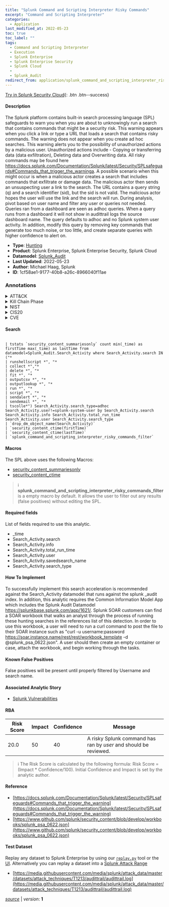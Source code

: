 ```yaml
---
title: "Splunk Command and Scripting Interpreter Risky Commands"
excerpt: "Command and Scripting Interpreter"
categories:
  - Application
last_modified_at: 2022-05-23
toc: true
toc_label: ""
tags:
  - Command and Scripting Interpreter
  - Execution
  - Splunk Enterprise
  - Splunk Enterprise Security
  - Splunk Cloud
  - 
  - Splunk_Audit
redirect_from: application/splunk_command_and_scripting_interpreter_risky_commands/
---
```




[Try in Splunk Security Cloud](https://www.splunk.com/en_us/cyber-security.html){: .btn .btn--success}

#### Description

The Splunk platform contains built-in search processing language (SPL) safeguards to warn you when you are about to unknowingly run a search that contains commands that might be a security risk. This warning appears when you click a link or type a URL that loads a search that contains risky commands. The warning does not appear when you create ad hoc searches. This warning alerts you to the possibility of unauthorized actions by a malicious user. Unauthorized actions include - Copying or transferring data (data exfiltration), Deleting data and Overwriting data. All risky commands may be found here https://docs.splunk.com/Documentation/Splunk/latest/Security/SPLsafeguards#Commands_that_trigger_the_warninga. A possible scenario when this might occur is when a malicious actor creates a search that includes commands that exfiltrate or damage data. The malicious actor then sends an unsuspecting user a link to the search. The URL contains a query string (q) and a search identifier (sid), but the sid is not valid. The malicious actor hopes the user will use the link and the search will run. During analysis, pivot based on user name and filter any user or queries not needed. Queries ran from a dashboard are seen as adhoc queries. When a query runs from a dashboard it will not show in audittrail logs the source dashboard name. The query defaults to adhoc and no Splunk system user activity. In addition, modify this query by removing key commands that generate too much noise, or too little, and create separate queries with higher confidence to alert on.

- **Type**: [Hunting](https://github.com/splunk/security_content/wiki/Detection-Analytic-Types)
- **Product**: Splunk Enterprise, Splunk Enterprise Security, Splunk Cloud
- **Datamodel**: [Splunk_Audit](https://docs.splunk.com/Documentation/CIM/latest/User/SplunkAudit)
- **Last Updated**: 2022-05-23
- **Author**: Michael Haag, Splunk
- **ID**: 1cf58ae1-9177-40b8-a26c-8966040f11ae

### Annotations
<details>
  <summary>ATT&CK</summary>

<div markdown="1">

#### [ATT&CK](https://attack.mitre.org/)

| ID          | Technique   | Tactic         |
| ----------- | ----------- |--------------- |
| [T1059](https://attack.mitre.org/techniques/T1059/) | Command and Scripting Interpreter | Execution |

</div>
</details>


<details>
  <summary>Kill Chain Phase</summary>

<div markdown="1">

* Actions on Objectives


</div>
</details>


<details>
  <summary>NIST</summary>

<div markdown="1">

* DE.CM



</div>
</details>

<details>
  <summary>CIS20</summary>

<div markdown="1">

* CIS 3
* CIS 5
* CIS 16



</div>
</details>

<details>
  <summary>CVE</summary>

<div markdown="1">

| ID          | Summary | [CVSS](https://nvd.nist.gov/vuln-metrics/cvss) |
| ----------- | ----------- | -------------- |
| [](https://nvd.nist.gov/vuln/detail/) |  |  |



</div>
</details>


#### Search

```

| tstats `security_content_summariesonly` count min(_time) as firstTime max(_time) as lastTime from datamodel=Splunk_Audit.Search_Activity where Search_Activity.search IN ("*
| runshellscript *", "*
| collect *","*
| delete *", "*
| fit *", "*
| outputcsv *", "*
| outputlookup *", "*
| run *", "*
| script *", "*
| sendalert *", "*
| sendemail *", "*
| tscolle*") Search_Activity.search_type=adhoc Search_Activity.user!=splunk-system-user by Search_Activity.search Search_Activity.info Search_Activity.total_run_time Search_Activity.user Search_Activity.search_type 
| `drop_dm_object_name(Search_Activity)` 
| `security_content_ctime(firstTime)` 
| `security_content_ctime(lastTime)` 
| `splunk_command_and_scripting_interpreter_risky_commands_filter`
```

#### Macros
The SPL above uses the following Macros:
* [security_content_summariesonly](https://github.com/splunk/security_content/blob/develop/macros/security_content_summariesonly.yml)
* [security_content_ctime](https://github.com/splunk/security_content/blob/develop/macros/security_content_ctime.yml)

> :information_source:
> **splunk_command_and_scripting_interpreter_risky_commands_filter** is a empty macro by default. It allows the user to filter out any results (false positives) without editing the SPL.



#### Required fields
List of fields required to use this analytic.
* _time
* Search_Activity.search
* Search_Activity.info
* Search_Activity.total_run_time
* Search_Activity.user
* Search_Activity.savedsearch_name
* Search_Activity.search_type



#### How To Implement
To successfully implement this search acceleration is recommended against the Search_Activity datamodel that runs against the splunk _audit index.  In addition, this analytic requires the Common Information Model App which includes the Splunk Audit Datamodel https://splunkbase.splunk.com/app/1621/. Splunk SOAR customers can find a SOAR workbook that walks an analyst through the process of running these hunting searches in the references list of this detection. In order to use this workbook, a user will need to run a curl command to post the file to their SOAR instance such as &#34;curl -u username:password https://soar.instance.name/rest/rest/workbook_template -d @splunk_psa_0622.json&#34;. A user should then create an empty container or case, attach the workbook, and begin working through the tasks.
#### Known False Positives
False positives will be present until properly filtered by Username and search name.

#### Associated Analytic Story
* [Splunk Vulnerabilities](/stories/splunk_vulnerabilities)




#### RBA

| Risk Score  | Impact      | Confidence   | Message      |
| ----------- | ----------- |--------------|--------------|
| 20.0 | 50 | 40 | A risky Splunk command has ran by $user$ and should be reviewed. |


> :information_source:
> The Risk Score is calculated by the following formula: Risk Score = (Impact * Confidence/100). Initial Confidence and Impact is set by the analytic author.


#### Reference

* [https://docs.splunk.com/Documentation/Splunk/latest/Security/SPLsafeguards#Commands_that_trigger_the_warning](https://docs.splunk.com/Documentation/Splunk/latest/Security/SPLsafeguards#Commands_that_trigger_the_warning)
* [https://www.github.com/splunk/security_content/blob/develop/workbooks/splunk_psa_0622.json](https://www.github.com/splunk/security_content/blob/develop/workbooks/splunk_psa_0622.json)



#### Test Dataset
Replay any dataset to Splunk Enterprise by using our [`replay.py`](https://github.com/splunk/attack_data#using-replaypy) tool or the [UI](https://github.com/splunk/attack_data#using-ui).
Alternatively you can replay a dataset into a [Splunk Attack Range](https://github.com/splunk/attack_range#replay-dumps-into-attack-range-splunk-server)

* [https://media.githubusercontent.com/media/splunk/attack_data/master/datasets/attack_techniques/T1213/audittrail/audittrail.log](https://media.githubusercontent.com/media/splunk/attack_data/master/datasets/attack_techniques/T1213/audittrail/audittrail.log)



[*source*](https://github.com/splunk/security_content/tree/develop/detections/application/splunk_command_and_scripting_interpreter_risky_commands.yml) \| *version*: **1**